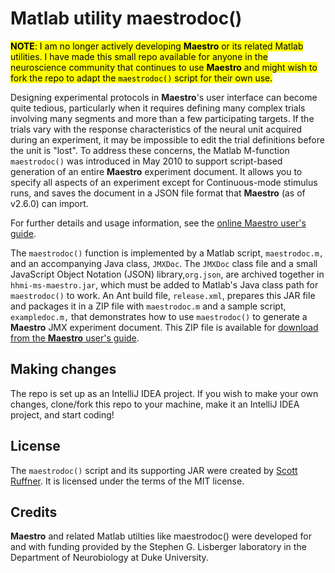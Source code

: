 # Matlab utility maestrodoc()

<mark>**NOTE**: I am no longer actively developing **Maestro** or its related Matlab utilities. I have made this small
repo available for anyone in the neuroscience community that continues to use **Maestro** and might wish to fork the 
repo to adapt the `maestrodoc()` script for their own use.</mark>

Designing experimental protocols in **Maestro**'s user interface can become quite tedious, particularly when it 
requires defining many complex trials involving many segments and more than a few participating targets. If the trials 
vary with the response characteristics of the neural unit acquired during an experiment, it may be impossible to edit 
the trial definitions before the unit is "lost". To address these concerns, the Matlab M-function `maestrodoc()` was 
introduced in May 2010 to support script-based generation of an entire **Maestro** experiment document. It allows you 
to specify all aspects of an experiment except for Continuous-mode stimulus runs, and saves the document in a 
JSON file format that **Maestro** (as of v2.6.0) can import.

For further details and usage information, see the 
[online Maestro user's guide](https://sites.google.com/a/srscicomp.com/maestro/operation/scripting-experiments-in-matlab).

The `maestrodoc()` function is implemented by a Matlab script, `maestrodoc.m,` and an accompanying Java class, `JMXDoc`. 
The `JMXDoc` class file and a small JavaScript Object Notation (JSON) library,`org.json`, are archived together in
`hhmi-ms-maestro.jar`, which must be added to Matlab's Java class path for `maestrodoc()` to work. An Ant build file, 
`release.xml`, prepares this JAR file and packages it in a ZIP file with `maestrodoc.m` and a sample script, 
`exampledoc.m,` that demonstrates how to use `maestrodoc()` to generate a **Maestro** JMX experiment document. This
ZIP file is available for [download from the **Maestro** user's 
guide](https://sites.google.com/a/srscicomp.com/maestro/downloads).


## Making changes
The repo is set up as an IntelliJ IDEA project. If you wish to make your own changes, clone/fork this repo to your 
machine, make it an IntelliJ IDEA project, and start coding!

## License
The `maestrodoc()` script and its supporting JAR were created by [Scott Ruffner](mailto:sruffner@srscicomp.com). It is licensed under the terms of 
the MIT license.

## Credits
**Maestro** and related Matlab utilties like maestrodoc() were developed for and with funding provided by the Stephen G. 
Lisberger laboratory in the Department of Neurobiology at Duke University.

